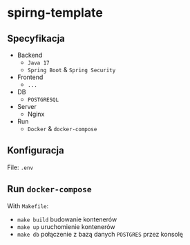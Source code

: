 # spirng-template
## Specyfikacja
- Backend
  - `Java 17`
  - `Spring Boot` & `Spring Security`
- Frontend
  - `...`
- DB
  - `POSTGRESQL`
- Server
  - Nginx
- Run
  - `Docker` & `docker-compose`

## Konfiguracja
File: `.env`
## Run `docker-compose`
With `Makefile`:
- `make build` budowanie kontenerów
- `make up` uruchomienie kontenerów
- `make db` połączenie z bazą danych `POSTGRES` przez konsolę 
